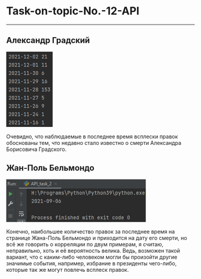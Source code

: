 # Task-on-topic-No.-12-API
____

## Александр Градский

![Gradsky](img/Gradsky.png "Gradsky.png")

Очевидно, что наблюдаемые в последнее время всплески правок обоснованы тем, 
что недавно стало известно о смерти Александра Борисовича Градского. 

## Жан-Поль Бельмондо

![Belmondo](img/Belmondo.png "Belmondo.png")

Конечно, наибольшее количество правок за последнее время на странице Жана-Поль Бельмондо 
и приходится на дату его смерти, но всё же говорить о корреляции по двум примерам, я считаю, 
неправильно, хоть и её вероятность велика. Ведь, возможен такой вариант, что с каким-либо человеком 
могли бы произойти другие значимые события, например, избрание в президенты чего-либо, 
которые так же могут повлечь всплеск правок.